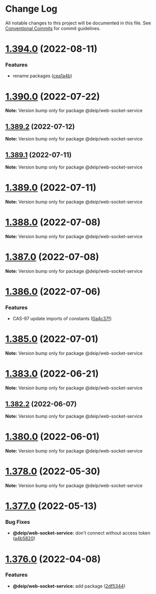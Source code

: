 # Change Log

All notable changes to this project will be documented in this file.
See [Conventional Commits](https://conventionalcommits.org) for commit guidelines.

# [1.394.0](https://github.com/DEIPworld/casimir-frontend/compare/v1.393.3...v1.394.0) (2022-08-11)


### Features

* rename packages ([cea1a4b](https://github.com/DEIPworld/casimir-frontend/commit/cea1a4b052eb0df165f70ece5c15616305d63394))





# [1.390.0](https://github.com/DEIPworld/casimir-frontend/compare/v1.389.3...v1.390.0) (2022-07-22)

**Note:** Version bump only for package @deip/web-socket-service





## [1.389.2](https://github.com/DEIPworld/casimir-frontend/compare/v1.389.1...v1.389.2) (2022-07-12)

**Note:** Version bump only for package @deip/web-socket-service





## [1.389.1](https://github.com/DEIPworld/casimir-frontend/compare/v1.389.0...v1.389.1) (2022-07-11)

**Note:** Version bump only for package @deip/web-socket-service





# [1.389.0](https://github.com/DEIPworld/casimir-frontend/compare/v1.388.0...v1.389.0) (2022-07-11)

**Note:** Version bump only for package @deip/web-socket-service





# [1.388.0](https://github.com/DEIPworld/casimir-frontend/compare/v1.387.1...v1.388.0) (2022-07-08)

**Note:** Version bump only for package @deip/web-socket-service





# [1.387.0](https://github.com/DEIPworld/casimir-frontend/compare/v1.386.0...v1.387.0) (2022-07-08)

**Note:** Version bump only for package @deip/web-socket-service





# [1.386.0](https://github.com/DEIPworld/casimir-frontend/compare/v1.385.1...v1.386.0) (2022-07-06)


### Features

* CAS-97 update imports of constants ([0a4c37f](https://github.com/DEIPworld/casimir-frontend/commit/0a4c37f107e78a032940e9d172bb349f5376353e))





# [1.385.0](https://github.com/DEIPworld/casimir-frontend/compare/v1.384.0...v1.385.0) (2022-07-01)

**Note:** Version bump only for package @deip/web-socket-service





# [1.383.0](https://github.com/DEIPworld/casimir-frontend/compare/v1.382.2...v1.383.0) (2022-06-21)

**Note:** Version bump only for package @deip/web-socket-service





## [1.382.2](https://github.com/DEIPworld/casimir-frontend/compare/v1.382.1...v1.382.2) (2022-06-07)

**Note:** Version bump only for package @deip/web-socket-service





# [1.380.0](https://github.com/DEIPworld/casimir-frontend/compare/v1.379.0...v1.380.0) (2022-06-01)

**Note:** Version bump only for package @deip/web-socket-service





# [1.378.0](https://github.com/DEIPworld/casimir-frontend/compare/v1.377.0...v1.378.0) (2022-05-30)

**Note:** Version bump only for package @deip/web-socket-service





# [1.377.0](https://github.com/DEIPworld/casimir-frontend/compare/v1.376.0...v1.377.0) (2022-05-13)


### Bug Fixes

* **@deip/web-socket-service:** don't connect without access token ([a4b5820](https://github.com/DEIPworld/casimir-frontend/commit/a4b58203336e96c2133176e8837f58a812e2b083))





# [1.376.0](https://github.com/DEIPworld/casimir-frontend/compare/v1.375.1...v1.376.0) (2022-04-08)


### Features

* **@deip/web-socket-service:** add package ([2df5344](https://github.com/DEIPworld/casimir-frontend/commit/2df53442985f21f4f9f74c659bf8e9268ee51f7a))
